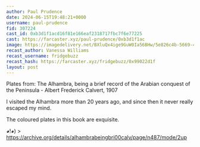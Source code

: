 ```yaml
---
author: Paul Prudence
date: 2024-06-15T19:48:21+0000
username: paul-prudence
fid: 307224
cast_id: 0xb3d1f1acd16f81e166eaf2318717fbc7f6e77225
cast: https://farcaster.xyz/paul-prudence/0xb3d1f1ac
image: https://imagedelivery.net/BXluQx4ige9GuW0Ia56BHw/5e826c4b-5669-4e3e-33d4-9f761dc8cd00/original
recast_author: Vanessa Williams
recast_username: fridgebuzz
recast_hash: https://farcaster.xyz/fridgebuzz/0x99022d1f
layout: post
---
```


Plates from: The Alhambra, being a brief record of the Arabian conquest of the Peninsula - Albert Frederick Calvert, 1907

I visited the Alhambra more than 20 years ago, and since then it never really escaped my mind.

The coloured plates in this book are exquisite.

◕!◕) >
https://archive.org/details/alhambrabeingbri00calv/page/n487/mode/2up

<img src='https://imagedelivery.net/BXluQx4ige9GuW0Ia56BHw/5e826c4b-5669-4e3e-33d4-9f761dc8cd00/original' alt='' referrerpolicy='no-referrer'/>
<img src='https://imagedelivery.net/BXluQx4ige9GuW0Ia56BHw/ca5b5bd0-5812-4f3f-1019-b88365d59300/original' alt='' referrerpolicy='no-referrer'/>
